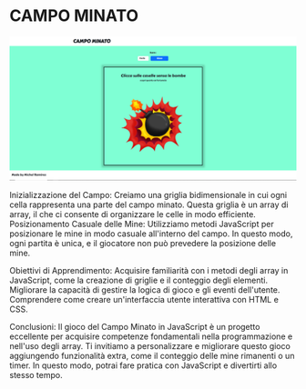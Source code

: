 # CAMPO MINATO

![img](/img/campo_minato.PNG)

Inizializzazione del Campo: Creiamo una griglia bidimensionale in cui ogni cella rappresenta una parte del campo minato. Questa griglia è un array di array, il che ci consente di organizzare le celle in modo efficiente.
Posizionamento Casuale delle Mine: Utilizziamo metodi JavaScript per posizionare le mine in modo casuale all'interno del campo. In questo modo, ogni partita è unica, e il giocatore non può prevedere la posizione delle mine.

Obiettivi di Apprendimento:
Acquisire familiarità con i metodi degli array in JavaScript, come la creazione di griglie e il conteggio degli elementi.
Migliorare la capacità di gestire la logica di gioco e gli eventi dell'utente.
Comprendere come creare un'interfaccia utente interattiva con HTML e CSS.

Conclusioni:
Il gioco del Campo Minato in JavaScript è un progetto eccellente per acquisire competenze fondamentali nella programmazione e nell'uso degli array. Ti invitiamo a personalizzare e migliorare questo gioco aggiungendo funzionalità extra, come il conteggio delle mine rimanenti o un timer. In questo modo, potrai fare pratica con JavaScript e divertirti allo stesso tempo.